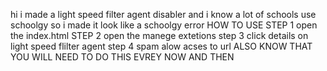 hi i made a light speed filter agent disabler and i know a lot of schools use schoolgy so i made it look like a schoolgy error
HOW TO USE
STEP 1 open the index.html
STEP 2 open the manege extetions
step 3 click details on light speed flilter agent
step 4 spam alow acses to url
ALSO KNOW THAT YOU WILL NEED TO DO THIS EVREY NOW AND THEN
